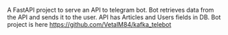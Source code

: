 A FastAPI project to serve an API to telegram bot.
Bot retrieves data from the API and sends it to the user.
API has Articles and Users fields in DB.
Bot project is here https://github.com/VetalM84/kafka_telebot

